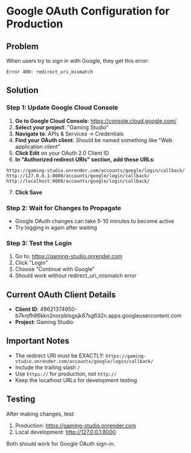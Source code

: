 # Google OAuth Configuration for Production

## Problem
When users try to sign in with Google, they get this error:
```
Error 400: redirect_uri_mismatch
```

## Solution

### Step 1: Update Google Cloud Console

1. **Go to Google Cloud Console**: https://console.cloud.google.com/
2. **Select your project**: "Gaming Studio"
3. **Navigate to**: APIs & Services → Credentials
4. **Find your OAuth client**: Should be named something like "Web application client"
5. **Click Edit** on your OAuth 2.0 Client ID
6. **In "Authorized redirect URIs" section, add these URLs**:

```
https://gaming-studio.onrender.com/accounts/google/login/callback/
http://127.0.0.1:8000/accounts/google/login/callback/
http://localhost:8000/accounts/google/login/callback/
```

7. **Click Save**

### Step 2: Wait for Changes to Propagate
- Google OAuth changes can take 5-10 minutes to become active
- Try logging in again after waiting

### Step 3: Test the Login
1. Go to: https://gaming-studio.onrender.com
2. Click "Login" 
3. Choose "Continue with Google"
4. Should work without redirect_uri_mismatch error

## Current OAuth Client Details
- **Client ID**: 49621374950-b7knjfh86kkn2norpblsgsjk87sg632n.apps.googleusercontent.com
- **Project**: Gaming Studio

## Important Notes
- The redirect URI must be EXACTLY: `https://gaming-studio.onrender.com/accounts/google/login/callback/`
- Include the trailing slash `/`
- Use `https://` for production, not `http://`
- Keep the localhost URLs for development testing

## Testing
After making changes, test:
1. Production: https://gaming-studio.onrender.com
2. Local development: http://127.0.0.1:8000

Both should work for Google OAuth sign-in.
